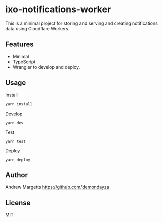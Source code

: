 # ixo-notifications-worker

This is a minimal project for storing and serving and creating notifications data using Cloudflare Workers.

## Features

- Minimal
- TypeScript
- Wrangler to develop and deploy.

## Usage

Install

```
yarn install
```

Develop

```
yarn dev
```

Test

```
yarn test
```

Deploy

```
yarn deploy
```


## Author

Andrew Margetts <https://github.com/demondayza>

## License

MIT
